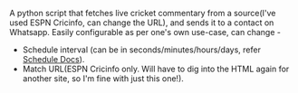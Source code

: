 A python script that fetches live cricket commentary from a source(I've used ESPN Cricinfo, can change the URL), and sends it to a contact on Whatsapp.
Easily configurable as per one's own use-case, can change -
- Schedule interval (can be in seconds/minutes/hours/days, refer [Schedule Docs](https://schedule.readthedocs.io/en/stable/)).
- Match URL(ESPN Cricinfo only. Will have to dig into the HTML again for another site, so I'm fine with just this one!).